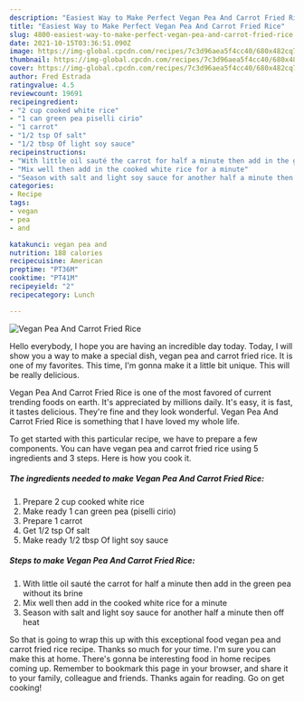 ```yaml
---
description: "Easiest Way to Make Perfect Vegan Pea And Carrot Fried Rice"
title: "Easiest Way to Make Perfect Vegan Pea And Carrot Fried Rice"
slug: 4800-easiest-way-to-make-perfect-vegan-pea-and-carrot-fried-rice
date: 2021-10-15T03:36:51.090Z
image: https://img-global.cpcdn.com/recipes/7c3d96aea5f4cc40/680x482cq70/vegan-pea-and-carrot-fried-rice-recipe-main-photo.jpg
thumbnail: https://img-global.cpcdn.com/recipes/7c3d96aea5f4cc40/680x482cq70/vegan-pea-and-carrot-fried-rice-recipe-main-photo.jpg
cover: https://img-global.cpcdn.com/recipes/7c3d96aea5f4cc40/680x482cq70/vegan-pea-and-carrot-fried-rice-recipe-main-photo.jpg
author: Fred Estrada
ratingvalue: 4.5
reviewcount: 19691
recipeingredient:
- "2 cup cooked white rice"
- "1 can green pea piselli cirio"
- "1 carrot"
- "1/2 tsp Of salt"
- "1/2 tbsp Of light soy sauce"
recipeinstructions:
- "With little oil sauté the carrot for half a minute then add in the green pea without its brine"
- "Mix well then add in the cooked white rice for a minute"
- "Season with salt and light soy sauce for another half a minute then off heat"
categories:
- Recipe
tags:
- vegan
- pea
- and

katakunci: vegan pea and 
nutrition: 188 calories
recipecuisine: American
preptime: "PT36M"
cooktime: "PT41M"
recipeyield: "2"
recipecategory: Lunch

---
```



![Vegan Pea And Carrot Fried Rice](https://img-global.cpcdn.com/recipes/7c3d96aea5f4cc40/680x482cq70/vegan-pea-and-carrot-fried-rice-recipe-main-photo.jpg)

Hello everybody, I hope you are having an incredible day today. Today, I will show you a way to make a special dish, vegan pea and carrot fried rice. It is one of my favorites. This time, I'm gonna make it a little bit unique. This will be really delicious.

Vegan Pea And Carrot Fried Rice is one of the most favored of current trending foods on earth. It's appreciated by millions daily. It's easy, it is fast, it tastes delicious. They're fine and they look wonderful. Vegan Pea And Carrot Fried Rice is something that I have loved my whole life.




To get started with this particular recipe, we have to prepare a few components. You can have vegan pea and carrot fried rice using 5 ingredients and 3 steps. Here is how you cook it.

<!--inarticleads1-->

##### The ingredients needed to make Vegan Pea And Carrot Fried Rice:

1. Prepare 2 cup cooked white rice
1. Make ready 1 can green pea (piselli cirio)
1. Prepare 1 carrot
1. Get 1/2 tsp Of salt
1. Make ready 1/2 tbsp Of light soy sauce




<!--inarticleads2-->

##### Steps to make Vegan Pea And Carrot Fried Rice:

1. With little oil sauté the carrot for half a minute then add in the green pea without its brine
1. Mix well then add in the cooked white rice for a minute
1. Season with salt and light soy sauce for another half a minute then off heat




So that is going to wrap this up with this exceptional food vegan pea and carrot fried rice recipe. Thanks so much for your time. I'm sure you can make this at home. There's gonna be interesting food in home recipes coming up. Remember to bookmark this page in your browser, and share it to your family, colleague and friends. Thanks again for reading. Go on get cooking!
